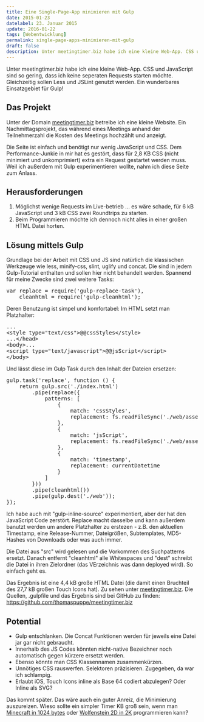 ```yaml
---
title: Eine Single-Page-App minimieren mit Gulp
date: 2015-01-23
datelabel: 23. Januar 2015
update: 2016-01-22
tags: [Webentwicklung]
permalink: single-page-apps-minimieren-mit-gulp
draft: false
description: Unter meetingtimer.biz habe ich eine kleine Web-App. CSS und JavaScript sind so gering, dass ich keine seperaten Requests starten möchte. Gleichzeitig sollen Less und JSLint genutzt werden. Ein wunderbares Einsatzgebiet für Gulp!
---
```


Unter meetingtimer.biz habe ich eine kleine Web-App. CSS und JavaScript sind so gering, dass ich keine seperaten Requests starten möchte. Gleichzeitig sollen Less und JSLint genutzt werden. Ein wunderbares Einsatzgebiet für Gulp!

## Das Projekt

Unter der Domain <a href="http://meetingtimer.biz">meetingtimer.biz</a> betreibe ich eine kleine Website. Ein Nachmittagsprojekt, das während eines Meetings anhand der Teilnehmerzahl die Kosten des Meetings hochzählt und anzeigt.

Die Seite ist einfach und benötigt nur wenig JavaScript und CSS. Dem Performance-Junkie in mir hat es gestört, dass für 2,8 KB CSS (nicht minimiert und unkomprimiert) extra ein Request gestartet werden muss. Weil ich außerdem mit Gulp experimentieren wollte, nahm ich diese Seite zum Anlass.

## Herausforderungen

1. Möglichst wenige Requests im Live-betrieb ... es wäre schade, für 6 kB JavaScript und 3 kB CSS zwei Roundtrips zu starten.
2. Beim Programmieren möchte ich dennoch nicht alles in einer großen HTML Datei horten.

## Lösung mittels Gulp

Grundlage bei der Arbeit mit CSS und JS sind natürlich die klassischen Werkzeuge wie less, minify-css, slint, uglify und concat. Die sind in jedem Gulp-Tutorial enthalten und sollen hier nicht behandelt werden. Spannend für meine Zwecke sind zwei weitere Tasks:

<pre>var replace = require('gulp-replace-task'),
    cleanhtml = require('gulp-cleanhtml');</pre>

Deren Benutzung ist simpel und komfortabel: Im HTML setzt man Platzhalter:

<pre>...
&lt;style type="text/css"&gt;@@cssStyles&lt;/style&gt;
...&lt;/head&gt;
&lt;body&gt;...
&lt;script type="text/javascript">@@jsScript&lt;/script&gt;
&lt;/body&gt;</pre>

Und lässt diese im Gulp Task durch den Inhalt der Dateien ersetzen:

<pre>gulp.task('replace', function () {
    return gulp.src('./index.html')
        .pipe(replace({
            patterns: [
                {
                    match: 'cssStyles',
                    replacement: fs.readFileSync('./web/assets/css/style.css', 'utf8')
                },
                {
                    match: 'jsScript',
                    replacement: fs.readFileSync('./web/assets/js/all.min.js', 'utf8')
                },
                {
                    match: 'timestamp',
                    replacement: currentDatetime
                }
            ]
        }))
        .pipe(cleanhtml())
        .pipe(gulp.dest('./web'));
});</pre>

Ich habe auch mit "gulp-inline-source" experimentiert, aber der hat den JavaScript Code zerstört. Replace macht dasselbe und kann außerdem banutzt werden um andere Platzhalter zu erstezen - z.B. den aktuellen Timestamp, eine Release-Nummer, Dateigrößen, Subtemplates, MD5-Hashes von Downloads oder was auch immer.

Die Datei aus "src" wird gelesen und die Vorkommen des Suchpatterns ersetzt. Danach entfernt "cleanhtml" alle Whitespaces und "dest" schreibt die Datei in ihren Zielordner (das VErzeichnis was dann deployed wird). So einfach geht es.

Das Ergebnis ist eine 4,4 kB große HTML Datei (die damit einen Bruchteil des 27,7 kB großen Touch Icons hat). Zu sehen unter <a href="http://meetingtimer.biz">meetingtimer.biz</a>. Die Quellen, .gulpfile und das Ergebnis sind bei GitHub zu finden: <a href="https://github.com/thomaspuppe/meetingtimer.biz">https://github.com/thomaspuppe/meetingtimer.biz</a>

## Potential

- Gulp entschlanken. Die Concat Funktionen werden für jeweils eine Datei jar gar nicht gebraucht.
- Innerhalb des JS Codes könnten nicht-native Bezeichner noch automatisch gegen kürzere ersetzt werden.
- Ebenso könnte man CSS Klassennamen zusammenkürzen.
- Unnötiges CSS rauswerfen. Selektoren präzisieren. Zugegeben, da war ich schlampig.
- Erlaubt iOS, Touch Icons inline als Base 64 codiert abzulegen? Oder Inline als SVG?

Das kommt später. Das wäre auch ein guter Anreiz, die Minimierung auszureizen. Wieso sollte ein simpler Timer KB groß sein, wenn man <a href="http://js1k.com/2014-dragons/demo/1854">Minecraft in 1024 bytes</a> oder <a href="http://js1k.com/2014-dragons/demo/1934">Wolfenstein 2D in 2K</a> programmieren kann?
